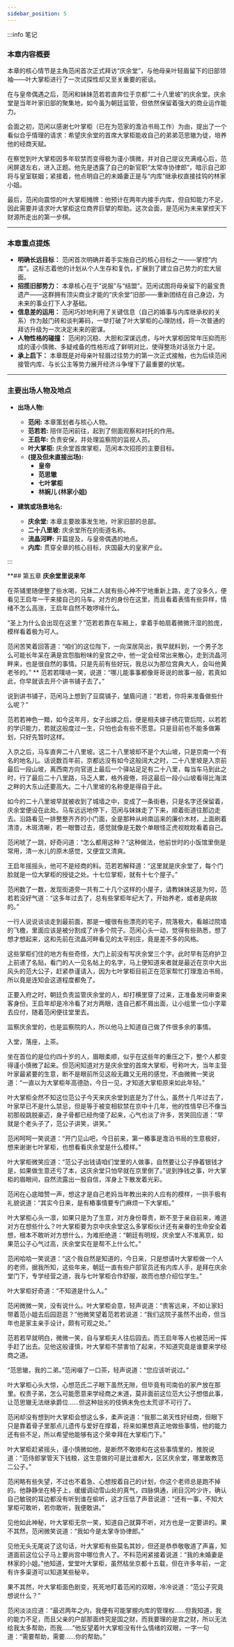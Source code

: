 ```yaml
---
sidebar_position: 5
---
```


:::info 笔记

### 本章内容概要

本章的核心情节是主角范闲首次正式拜访“庆余堂”，与他母亲叶轻眉留下的旧部领袖——叶大掌柜进行了一次试探性却又至关重要的密谈。

在与皇帝偶遇之后，范闲和妹妹范若若直奔位于京都“二十八里坡”的庆余堂。庆余堂是当年叶家旧部的聚集地，如今虽为朝廷监管，但依然保留着强大的商业运作能力。

会面之初，范闲以感谢七叶掌柜（已在为范家的澹泊书局工作）为由，提出了一个看似合乎情理的请求：希望庆余堂的首席大掌柜能收自己的弟弟范思辙为徒，培养他的经商天赋。

在察觉到叶大掌柜因多年软禁而变得极为谨小慎微，并对自己提议充满戒心后，范闲屏退左右，进入正题。他先是透露了自己的新官职“太常寺协律郎”，暗示自己即将与皇室联姻；紧接着，他点明自己的未婚妻正是与“内库”继承权直接挂钩的林家小姐。

最后，范闲向震惊的叶大掌柜摊牌：他预计在两年内接手内库，但自知能力不足，因此需要并请求叶大掌柜这位商界巨擘的帮助。这次会面，是范闲为未来掌控天下财源所走出的第一步棋。

---

### 本章重点提炼

* **明确长远目标：** 范闲首次明确并着手实施自己的核心目标之一——掌控“内库”。这标志着他的计划从个人生存和复仇，扩展到了建立自己势力的宏大层面。
* **招揽旧部势力：** 本章核心在于“说服”与“结盟”。范闲试图将母亲留下的最宝贵遗产——这群拥有顶尖商业才能的“庆余堂”旧部——重新团结在自己身边，为未来的事业打下人才基础。
* **信息差的运用：** 范闲巧妙地利用了关键信息（自己的婚事与内库继承权的关系）作为敲门砖和谈判筹码，一举打破了叶大掌柜的心理防线，将一次普通的拜访升级为一次决定未来的密谋。
* **人物性格的碰撞：** 范闲的沉稳、大胆和深谋远虑，与叶大掌柜因常年压抑而形成的谨小慎微、多疑戒备的性格形成了鲜明对比，使得整场对话张力十足。
* **承上启下：** 本章既是对母亲叶轻眉过往势力的第一次正式接触，也为后续范闲接管内库、与长公主等势力展开经济斗争埋下了最重要的伏笔。

---

### 主要出场人物及地点

* **出场人物:**
    * **范闲:** 本章策划者与核心人物。
    * **范若若:** 陪伴范闲前往，起到了侧面观察和衬托的作用。
    * **王启年:** 负责安保，并处理监察院的监视人员。
    * **叶大掌柜:** 庆余堂首席掌柜，范闲本次招揽的主要目标。
    * **(提及但未直接出场):**
        * **皇帝**
        * **范思辙**
        * **七叶掌柜**
        * **林婉儿 (林家小姐)**

* **建筑或场景地名:**
    * **庆余堂:** 本章主要故事发生地，叶家旧部的总部。
    * **二十八里坡:** 庆余堂所在的街道名称。
    * **流晶河畔:** 开篇提及，与皇帝偶遇的地点。
    * **内库:** 贯穿全章的核心目标，庆国最大的皇家产业。

:::

**## 第五章 **庆余堂里说来年**

在茶铺里随便整了些水喝，兄妹二人就有些心神不宁地重新上路，走了没多久，便看见王启年一干来接自己的马车。对方的身份在这里，而且看着表情有些异样，情绪不怎么高涨，王启年自然不敢啰嗦什么。

“圣上为什么会出现在这里？”范若若靠在车厢上，拿着手帕扇着微微汗湿的脸庞，模样看着极为可人。

范闲苦笑着回答道：“咱们的这位陛下，一向深居简出，我早就料到，一个男子怎么可能长年呆在满是宫怨脂粉味的皇宫之中，他一定会经常出来散心，走到流晶河畔来，也是很自然的事情。只是先前有些好玩，我总以为那位宫典大人，会叫他黄老爷的。”
**
范若若噗哧一笑，说道：“哪儿能事事都像哥哥说的故事一般，若真如此，你早就该去开个讲书铺子去了。”

说到讲书铺子，范闲马上想到了豆腐铺子，皱眉问道：“若若，你将来准备做些什么呢？”

范若若神色一黯，如今这年月，女子出嫁之后，便是相夫嫁子绣花管后院，以若若的学识能力，若就这般度过一生，只怕也会有些不愿意。只是目前也不能多做筹划，只好先暂时这样。

入京之后，马车直奔二十八里坡。这二十八里坡却不是个大山坡，只是京南一个有名的地名儿。话说数百年前，京都远没有如今这般阔大之时，二十八里坡是入京前最后一段山坡，离西南方向官道上最后一个驿站足足有二十八里，每当车马到此之时，行了最后二十八里路，马乏人累，格外疲倦，将这最后一段小山坡看得比海滨之畔的大东山还要高大。二十八里坡的名称便是得自于此。

如今的二十八里坡早就被收到了城墙之中，变成了一条街巷，只是名字还保留着，庆余堂便设在此处。马车远远地停下，范闲与妹妹走了下来，顺着街道往那边走去。沿路看见一排整整齐齐的小门面，全是那种从岭南运来的廉价木材，上面刷着清漆，木斑清晰，若一眼瞥过去，感觉就像是无数个单眼怪正虎视眈眈看着自己。

范闲唬了一跳，好奇问道：“怎么都用这种？”这种做法，他前世时的小饭馆里倒是常用，清一水儿的原木感觉，又便宜又清爽。

王启年摇摇头，他可不是经商的料。范若若解释道：“这里就是庆余堂了，每个门脸就是一位大掌柜的授徒之处。十七位掌柜，就有十七个屋子。”

范闲数了一数，发现街道旁一共有二十几个这样的小屋子，请教妹妹这是为何，范若若没好气道：“这多年过去了，总有些掌柜年纪大了，开始养老，或者是病故的。”

一行人说说谈谈走到最前面，那是一幢很有些漂亮的宅子，院落极大，看越过院墙的飞檐，里面应该是被分割成了许多个院子。范闲心头一动，觉得有些熟悉，想了想才想起来，这和先前在流晶河畔看见的太平别庄，竟是差不多的风格。

这些掌柜们住的地方有些奇怪，大门上前没有写庆余堂三个字。此时早有范府护卫上前递了名贴，看门的人一见名帖上的名字，马上便知道来者就是最近在京中大出风头的范大公子，赶紧恭谨请入，因为七叶掌柜目前正在范家帮忙打理澹泊书局，所以竟是连知会这道程度都免了。

正要入府之时，朝廷负责监管庆余堂的人，却打横里穿了过来，正准备发问审查来客身份。王启年却是冷冷看了对方两眼，连自己都不屑出面，让小组里一位小字辈去应付，随着范闲便往堂里去。

监察庆余堂的，也是监察院的人，所以他马上知道自己做了件很多余的事情。

入堂，落座，上茶。

坐在首位的是位约四十岁的人，眉眼柔顺，似乎在这些年的重压之下，整个人都变得谨小慎微了起来。但范闲知道对方是庆余堂的首席大掌柜，号称叶大，当年主营叶家最紧要的生意，断不是眼前所见这般无趣又无用的感觉，不由微微一笑说道：“一直以为大掌柜年高德劭，今日一见，才知道大掌柜原来如此年轻。”

叶大掌柜全然不知这位范公子今天来庆余堂到底是为了什么，虽然十几年过去了，叶家早已不是什么禁忌，但是等于被变相软禁在京中十几年，他的性情早已不像当初那般跳脱豪迈，身子骨都已经佝偻了起来，心气也淡了许多，苦笑回应道：“早就是个老头子了，范公子讲笑，讲笑。”

范闲呵呵一笑说道：“开门见山吧，今日前来，第一樁事是澹泊书局的生意极好，想来谢谢七叶掌柜，也想看看庆余堂是什么模样。”

叶大掌柜微笑应道：“范公子出钱请咱们堂里的人做事，自然要让公子挣着银钱才是，如果做生意还亏了本，这庆余堂只怕早就在京里倒了。”说到挣钱之事，叶大掌柜的眉眼间，自然流露出一股自信，浑身上下散发着光彩。

范闲在心底暗赞一声，想这才是自己老妈当年教出来的人应有的模样，一拱手极有礼貌说道：“其实今日来，是有樁事情要专门麻烦一下大掌柜。”

叶大掌柜心头一凛，如果只是为了生意，对方身份尊贵，断不至于亲自前来，难道对方在想些什么？叶大掌柜要为京中庆余堂这么多掌柜伙计还有亲眷的生命安全着想，根本不敢听对方想什么，为难拒绝道：“朝廷有明规，庆余堂人不准离京，如果范公子心气过高，庆余堂实在是帮不上什么忙。”

范闲哈哈一笑说道：“这个我自然是知道的，今日来，只是想请叶大掌柜做一个人的老师，据我所知，这些年来，朝廷一直有些户部官员还有内库人手，是拜在庆余堂门下，专学经营之道，我与七叶掌柜合作舒服，故而也想介绍位学生。”

叶大掌柜好奇道：“不知道是什么人。”

范闲微微一笑，没有说什么。叶大掌柜会意，轻声说道：“贵客远来，不如让家妇带着范小姐去后园逛逛？”他微笑望着范若若说道：“我们这院子虽然不出奇，但当年也是家主亲手设计，颇有可观之处。”

范若若早就明白，微微一笑，自与掌柜夫人往后园去。而王启年等人也被范闲一挥手赶了出去。见他这般谨慎，叶大掌柜不禁害怕了起来，不知道究竟是谁要来学经商之道。

“范思辙，我的二弟。”范闲啜了一口茶，轻声说道：“您应该听说过。”

叶大掌柜心头大惊，心想范氏二子眼下虽然无隙，但毕竟有司南伯的家产放在那里。权贵子弟，怎么可能愿意来学经商之末道，莫非面前这位范大公子想借此事，让范思辙无法继承爵位……但这种拙劣的伎俩未免也太荒谬不可行了。

范闲却没有想到叶大掌柜会想这么多，柔声说道：“我那二弟天性好经商，但眼下只是靠着骨子里那点儿遗传与爱好在撑着，将来如果想真正地做些事情，他的能力还有些不足，所以希望他能够有这个荣幸拜在大掌柜门下。”

叶大掌柜赶紧摇头，谨小慎微如他，是断然不敢掺和在这些事情里的，推脱说道：“范侍郎掌管天下钱粮，这生意做的可是比谁都大，区区庆余堂，哪里敢教范二公子。”

范闲略有些失望，不过也不着急、心想按着自己的计划，你这个老师总是跑不掉的。他静静坐在椅子上，缓缓调动雪山处的真气，四脉俱通，闭目沉吟少许，确认自己敏锐的耳边都没有听到谁在偷听，这才压低了声音说道：“还有一事，不知大掌柜可敢听，若你敢听，我便敢讲。”

见他如此神秘，叶大掌柜无奈一笑，知道自己就算不听，对方也是一定要讲的。果不其然，范闲微笑说道：“我如今是太掌寺协律郎。”

见他无头无尾说了这句话，叶大掌柜有些莫名其妙，但还是恭恭敬敬道了声喜，知道面前这位公子马上要尚宫中哪位贵人了。不料范闲紧接着说道：“我的未婚妻是林家的小姐。”他知道，堂堂叶大掌柜，虽然枯坐京都十五载，但在许多年前，一定有许多渠道可以知道某些秘辛。

果不其然，叶大掌柜面色剧变，死死地盯着范闲的双眼，冷冷说道：“范公子究竟想说什么？”

范闲淡淡应道：“最迟两年之内，我便有可能掌握内库的管理权……但我知道，我的能力不足，而且父亲的户部那面终究是国之财，而我要理的是宫之财，所以无法给我太多帮助，而我……”他反望着叶大掌柜没有什么情绪的双眼，一字一句道：“需要帮助，需要……你的帮助。”

